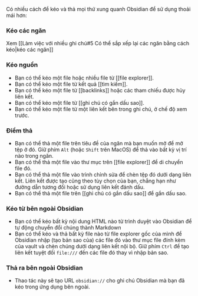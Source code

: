 Có nhiều cách để kéo và thả mọi thứ xung quanh Obsidian để sử dụng thoải mái hơn:

### Kéo các ngăn

Xem [[Làm việc với nhiều ghi chú#5 Có thể sắp xếp lại các ngăn bằng cách kéo|kéo các ngăn]]

### Kéo nguồn

- Bạn có thể kéo một file hoặc nhiều file từ [[file explorer]].
- Bạn có thể kéo một file từ kết quả [[tìm kiếm]].
- Bạn có thể kéo một file từ [[backlinks]] hoặc các tham chiếu được hủy liên kết.
- Bạn có thể kéo một file từ [[ghi chú có gắn dấu sao]].
- Bạn có thể kéo một file từ một liên kết bên trong ghi chú, ở chế độ xem trước.

### Điểm thả

- Bạn có thể thả một file trên tiêu đề của ngăn mà bạn muốn mở để mở tệp ở đó. Giữ phím `Alt` (hoặc `Shift` trên MacOS) để thả vào bất kỳ vị trí nào trong ngăn.
- Bạn có thể thả một file vào thư mục trên [[file explorer]] để di chuyển file đó.
- Bạn có thể thả một file vào trình chỉnh sửa để chèn tệp đó dưới dạng liên kết. Liên kết được tạo cũng theo tùy chọn của bạn, chẳng hạn như đường dẫn tương đối hoặc sử dụng liên kết đánh dấu.
- Bạn có thể thả một file trên [[ghi chú có gắn dấu sao]] để gắn dấu sao.

### Kéo từ bên ngoài Obsidian

- Bạn có thể kéo bất kỳ nội dung HTML nào từ trình duyệt vào Obsidian để tự động chuyển đổi chúng thành Markdown
- Bạn có thể kéo và thả bất kỳ file nào từ file explorer gốc của mình để Obsidian nhập (tạo bản sao của) các file đó vào thư mục file đính kèm của vault và chèn chúng dưới dạng liên kết nội bộ. Giữ phím `Ctrl` để tạo liên kết tuyệt đối `file:///` đến các file đó thay vì nhập bản sao.

### Thả ra bên ngoài Obsidian

- Thao tác này sẽ tạo URL `obsidian://` cho ghi chú Obsidian mà bạn đã kéo trong ứng dụng bên ngoài.
